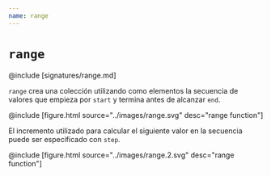 ```yaml
---
name: range
---
```


# `range`

@include [signatures/range.md]

`range` crea una colección utilizando como elementos la secuencia de valores que empieza por `start` y termina antes de alcanzar `end`.

@include [figure.html source="../images/range.svg" desc="range function"]

El incremento utilizado para calcular el siguiente valor en la secuencia puede ser especificado con `step`.

@include [figure.html source="../images/range.2.svg" desc="range function"]
